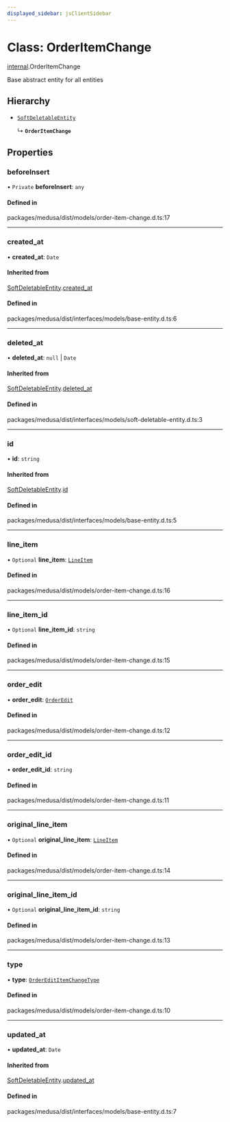 ```yaml
---
displayed_sidebar: jsClientSidebar
---
```


# Class: OrderItemChange

[internal](../modules/internal-3.md).OrderItemChange

Base abstract entity for all entities

## Hierarchy

- [`SoftDeletableEntity`](internal-1.SoftDeletableEntity.md)

  ↳ **`OrderItemChange`**

## Properties

### beforeInsert

• `Private` **beforeInsert**: `any`

#### Defined in

packages/medusa/dist/models/order-item-change.d.ts:17

___

### created\_at

• **created\_at**: `Date`

#### Inherited from

[SoftDeletableEntity](internal-1.SoftDeletableEntity.md).[created_at](internal-1.SoftDeletableEntity.md#created_at)

#### Defined in

packages/medusa/dist/interfaces/models/base-entity.d.ts:6

___

### deleted\_at

• **deleted\_at**: ``null`` \| `Date`

#### Inherited from

[SoftDeletableEntity](internal-1.SoftDeletableEntity.md).[deleted_at](internal-1.SoftDeletableEntity.md#deleted_at)

#### Defined in

packages/medusa/dist/interfaces/models/soft-deletable-entity.d.ts:3

___

### id

• **id**: `string`

#### Inherited from

[SoftDeletableEntity](internal-1.SoftDeletableEntity.md).[id](internal-1.SoftDeletableEntity.md#id)

#### Defined in

packages/medusa/dist/interfaces/models/base-entity.d.ts:5

___

### line\_item

• `Optional` **line\_item**: [`LineItem`](internal-3.LineItem.md)

#### Defined in

packages/medusa/dist/models/order-item-change.d.ts:16

___

### line\_item\_id

• `Optional` **line\_item\_id**: `string`

#### Defined in

packages/medusa/dist/models/order-item-change.d.ts:15

___

### order\_edit

• **order\_edit**: [`OrderEdit`](internal-3.OrderEdit.md)

#### Defined in

packages/medusa/dist/models/order-item-change.d.ts:12

___

### order\_edit\_id

• **order\_edit\_id**: `string`

#### Defined in

packages/medusa/dist/models/order-item-change.d.ts:11

___

### original\_line\_item

• `Optional` **original\_line\_item**: [`LineItem`](internal-3.LineItem.md)

#### Defined in

packages/medusa/dist/models/order-item-change.d.ts:14

___

### original\_line\_item\_id

• `Optional` **original\_line\_item\_id**: `string`

#### Defined in

packages/medusa/dist/models/order-item-change.d.ts:13

___

### type

• **type**: [`OrderEditItemChangeType`](../enums/internal-3.OrderEditItemChangeType.md)

#### Defined in

packages/medusa/dist/models/order-item-change.d.ts:10

___

### updated\_at

• **updated\_at**: `Date`

#### Inherited from

[SoftDeletableEntity](internal-1.SoftDeletableEntity.md).[updated_at](internal-1.SoftDeletableEntity.md#updated_at)

#### Defined in

packages/medusa/dist/interfaces/models/base-entity.d.ts:7
